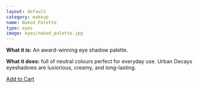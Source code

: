 ```yaml
---
layout: default
category: makeup
name: Naked Palette 
type: eyes
image: eyes/naked_palette.jpg
---
```


**What it is:**
An award-winning eye shadow palette.

**What it does:**
full of neutral colours perfect for everyday use. Urban Decays eyeshadows are luxiorious, creamy, and long-lasting. 

<a class="milli btn" href="{{site.baseurl}}/cart">Add to Cart</a>
